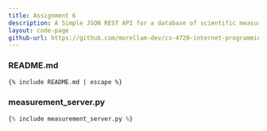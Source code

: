 ```yaml
---
title: Assignment 6
description: A Simple JSON REST API for a database of scientific measurements taken at various locations.
layout: code-page
github-url: https://github.com/morellam-dev/cs-4720-internet-programming/tree/main/module-6
---
```


### README.md

````md
{% include README.md | escape %}
````

### measurement_server.py

```py
{% include measurement_server.py %}
```